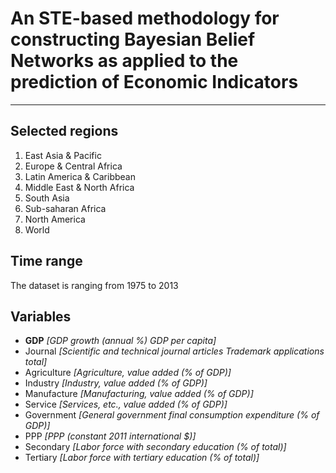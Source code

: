 # An STE-based methodology for constructing Bayesian Belief Networks as applied to the prediction of Economic Indicators
- - -

## Selected regions
1. East Asia & Pacific
2. Europe & Central Africa
3. Latin America & Caribbean
4. Middle East & North Africa
5. South Asia
6. Sub-saharan Africa
7. North America
8. World

## Time range
The dataset is ranging from 1975 to 2013

## Variables
- **GDP** _[GDP growth (annual %) GDP per capita]_
- Journal _[Scientific and technical journal articles Trademark applications total]_
- Agriculture _[Agriculture, value added (% of GDP)]_
- Industry _[Industry, value added (% of GDP)]_
- Manufacture _[Manufacturing, value added (% of GDP)]_
- Service _[Services, etc., value added (% of GDP)]_
- Government _[General government final consumption expenditure (% of GDP)]_
- PPP _[PPP (constant 2011 international $)]_
- Secondary _[Labor force with secondary education (% of total)]_
- Tertiary _[Labor force with tertiary education (% of total)]_
